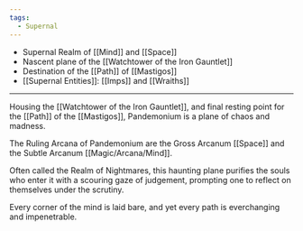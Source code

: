 ```yaml
---
tags:
  - Supernal
---
```

- Supernal Realm of [[Mind]] and [[Space]]
- Nascent plane of the [[Watchtower of the Iron Gauntlet]]
- Destination of the [[Path]] of [[Mastigos]]
- [[Supernal Entities]]: [[Imps]] and [[Wraiths]]

---

Housing the [[Watchtower of the Iron Gauntlet]], and final resting point for the [[Path]] of the [[Mastigos]], Pandemonium is a plane of chaos and madness.

The Ruling Arcana of Pandemonium are the Gross Arcanum [[Space]] and the Subtle Arcanum [[Magic/Arcana/Mind]].

Often called the Realm of Nightmares, this haunting plane purifies the souls who enter it with a scouring gaze of judgement, prompting one to reflect on themselves under the scrutiny.

Every corner of the mind is laid bare, and yet every path is everchanging and impenetrable. 

